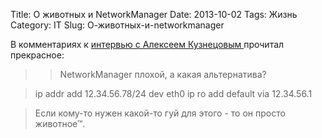 Title: О животных и NetworkManager
Date: 2013-10-02
Tags:  Жизнь
Category: IT
Slug: О-животных-и-networkmanager

В комментариях к [ интервью с Алексеем Кузнецовым ]( http://www.opennet.ru/opennews/art.shtml?num=38016 )
прочитал прекрасное:

>> NetworkManager плохой, а какая альтернатива?

>ip addr add 12.34.56.78/24 dev eth0
>ip ro add default via 12.34.56.1

>Если кому-то нужен какой-то гуй для этого - то он просто животное™.
